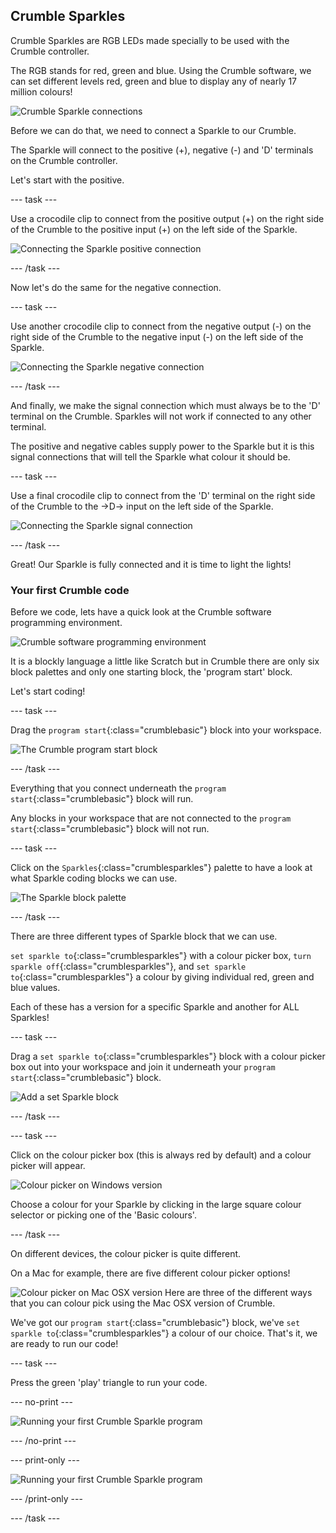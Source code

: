 ## Crumble Sparkles

Crumble Sparkles are RGB LEDs made specially to be used with the Crumble controller.

The RGB stands for red, green and blue. Using the Crumble software, we can set different levels red, green and blue to display any of nearly 17 million colours!

![Crumble Sparkle connections](images/sparkleconnections.jpg)

Before we can do that, we need to connect a Sparkle to our Crumble.

The Sparkle will connect to the positive (+), negative (-) and 'D' terminals on the Crumble controller.

Let's start with the positive.

--- task ---

Use a crocodile clip to connect from the positive output (+) on the right side of the Crumble to the positive input (+) on the left side of the Sparkle.

![Connecting the Sparkle positive connection](images/sparklePositive.jpg)

--- /task ---

Now let's do the same for the negative connection.

--- task ---

Use another crocodile clip to connect from the negative output (-) on the right side of the Crumble to the negative input (-) on the left side of the Sparkle.

![Connecting the Sparkle negative connection](images/sparkleNegative.jpg)

--- /task ---

And finally, we make the signal connection which must always be to the 'D' terminal on the Crumble. Sparkles will not work if connected to any other terminal.

The positive and negative cables supply power to the Sparkle but it is this signal connections that will tell the Sparkle what colour it should be.

--- task ---

Use a final crocodile clip to connect from the 'D' terminal on the right side of the Crumble to the ->D-> input on the left side of the Sparkle.

![Connecting the Sparkle signal connection](images/sparkleSignal.jpg)

--- /task ---

Great! Our Sparkle is fully connected and it is time to light the lights!

### Your first Crumble code

Before we code, lets have a quick look at the Crumble software programming environment.

![Crumble software programming environment](images/crumbleEnvironmentBlack.png)

It is a blockly language a little like Scratch but in Crumble there are only six block palettes and only one starting block, the 'program start' block.

Let's start coding!

--- task ---

Drag the `program start`{:class="crumblebasic"} block into your workspace.

![The Crumble program start block](images/programStart.jpg)

--- /task ---

Everything that you connect underneath the `program start`{:class="crumblebasic"} block will run.

Any blocks in your workspace that are not connected to the `program start`{:class="crumblebasic"} block will not run.

--- task ---

Click on the `Sparkles`{:class="crumblesparkles"} palette to have a look at what Sparkle coding blocks we can use.

![The Sparkle block palette](images/sparkleBlocks.jpg)

--- /task ---

There are three different types of Sparkle block that we can use.

`set sparkle to`{:class="crumblesparkles"} with a colour picker box, `turn sparkle off`{:class="crumblesparkles"}, and `set sparkle to`{:class="crumblesparkles"} a colour by giving individual red, green and blue values.

Each of these has a version for a specific Sparkle and another for ALL Sparkles!

--- task ---

Drag a `set sparkle to`{:class="crumblesparkles"} block with a colour picker box out into your workspace and join it underneath your `program start`{:class="crumblebasic"} block.

![Add a set Sparkle block](images/setSparkleBlocksBox.jpg)

--- /task ---

--- task ---

Click on the colour picker box (this is always red by default) and a colour picker will appear.

![Colour picker on Windows version](images/winColPick.jpg)

Choose a colour for your Sparkle by clicking in the large square colour selector or picking one of the 'Basic colours'.

--- /task ---

On different devices, the colour picker is quite different.

On a Mac for example, there are five different colour picker options!

![Colour picker on Mac OSX version](images/macColPick.jpg)
Here are three of the different ways that you can colour pick using the Mac OSX version of Crumble.

We've got our `program start`{:class="crumblebasic"} block, we've `set sparkle to`{:class="crumblesparkles"} a colour of our choice. That's it, we are ready to run our code!

--- task ---

Press the green 'play' triangle to run your code.

--- no-print ---

![Running your first Crumble Sparkle program](images/crumble_first_sparkle.gif)

--- /no-print ---

--- print-only ---

![Running your first Crumble Sparkle program](images/crumble_first_sparkle_noPrint.jpg)

--- /print-only ---

--- /task ---
